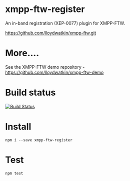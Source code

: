 xmpp-ftw-register
=================

An in-band registration (XEP-0077) plugin for XMPP-FTW.

https://github.com/lloydwatkin/xmpp-ftw.git

# More....

See the XMPP-FTW demo repository - https://github.com/lloydwatkin/xmpp-ftw-demo

# Build status

[![Build Status](https://secure.travis-ci.org/lloydwatkin/xmpp-ftw-register.png)](http://travis-ci.org/lloydwatkin/xmpp-ftw-register)

# Install

```
npm i --save xmpp-ftw-register
```

# Test

```
npm test
```
